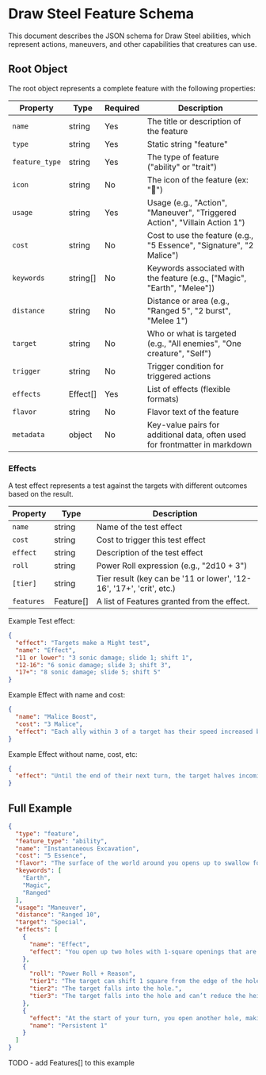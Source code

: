# Draw Steel Feature Schema

This document describes the JSON schema for Draw Steel abilities, which represent actions, maneuvers, and other capabilities that creatures can use.

## Root Object

The root object represents a complete feature with the following properties:

| Property       | Type     | Required | Description                                                                 |
|----------------|----------|----------|-----------------------------------------------------------------------------|
| `name`         | string   | Yes      | The title or description of the feature                                     |
| `type`         | string   | Yes      | Static string "feature"                                                     |
| `feature_type` | string   | Yes      | The type of feature ("ability" or "trait")                                  |
| `icon`         | string   | No       | The icon of the feature (ex: "🏹")                                          |
| `usage`        | string   | Yes      | Usage (e.g., "Action", "Maneuver", "Triggered Action", "Villain Action 1")  |
| `cost`         | string   | No       | Cost to use the feature (e.g., "5 Essence", "Signature", "2 Malice")        |
| `keywords`     | string[] | No       | Keywords associated with the feature (e.g., ["Magic", "Earth", "Melee"])    |
| `distance`     | string   | No       | Distance or area (e.g., "Ranged 5", "2 burst", "Melee 1")                   |
| `target`       | string   | No       | Who or what is targeted (e.g., "All enemies", "One creature", "Self")       |
| `trigger`      | string   | No       | Trigger condition for triggered actions                                     |
| `effects`      | Effect[] | Yes      | List of effects (flexible formats)                                          |
| `flavor`       | string   | No       | Flavor text of the feature                                                  |
| `metadata`     | object   | No       | Key-value pairs for additional data, often used for frontmatter in markdown |

### Effects

A test effect represents a test against the targets with different outcomes based on the result.

| Property   | Type      | Description                                                          |
|------------|-----------|----------------------------------------------------------------------|
| `name`     | string    | Name of the test effect                                              |
| `cost`     | string    | Cost to trigger this test effect                                     |
| `effect`   | string    | Description of the test effect                                       |
| `roll`     | string    | Power Roll expression (e.g., "2d10 + 3")                             |
| `[tier]`   | string    | Tier result (key can be '11 or lower', '12-16', '17+', 'crit', etc.) |
| `features` | Feature[] | A list of Features granted from the effect.                          |

Example Test effect:

```json
{
  "effect": "Targets make a Might test",
  "name": "Effect",
  "11 or lower": "3 sonic damage; slide 1; shift 1",
  "12-16": "6 sonic damage; slide 3; shift 3",
  "17+": "8 sonic damage; slide 5; shift 5"
}
```

Example Effect with name and cost:

```json
{
  "name": "Malice Boost",
  "cost": "3 Malice",
  "effect": "Each ally within 3 of a target has their speed increased by 2 until the end of their next turn."
}
```

Example Effect without name, cost, etc:

```json
{
  "effect": "Until the end of their next turn, the target halves incoming damage, deals an additional 4 damage on strikes, and their speed is doubled."
}
```

## Full Example

```json
{
  "type": "feature",
  "feature_type": "ability",
  "name": "Instantaneous Excavation",
  "cost": "5 Essence",
  "flavor": "The surface of the world around you opens up to swallow foes.",
  "keywords": [
    "Earth",
    "Magic",
    "Ranged"
  ],
  "usage": "Maneuver",
  "distance": "Ranged 10",
  "target": "Special",
  "effects": [
    {
      "name": "Effect",
      "effect": "You open up two holes with 1-square openings that are 4 squares deep, which can be placed on any mundane surface within distance. You can place these holes next to each other to create fewer holes with wider openings. When the holes open, make a separate power roll for each creature on the ground above a hole and small enough to fall in. (You can’t score a critical hit with this ability because it uses a maneuver.)"
    },
    {
      "roll": "Power Roll + Reason",
      "tier1": "The target can shift 1 square from the edge of the hole to the nearest unoccupied space of their choice.",
      "tier2": "The target falls into the hole.",
      "tier3": "The target falls into the hole and can’t reduce the height of the fall."
    },
    {
      "effect": "At the start of your turn, you open another hole, making a power roll against each creature who could fall into the hole when it opens without spending essence.",
      "name": "Persistent 1"
    }
  ]
}
``` 
TODO - add Features[] to this example